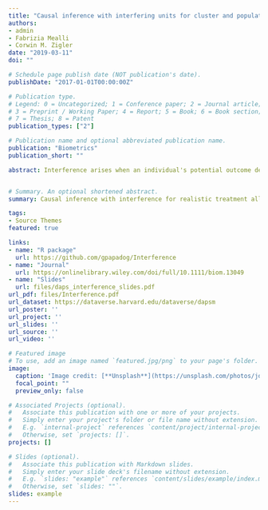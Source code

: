 ```yaml
---
title: "Causal inference with interfering units for cluster and population level treatment allocation programs"
authors:
- admin
- Fabrizia Mealli
- Corwin M. Zigler
date: "2019-03-11"
doi: ""

# Schedule page publish date (NOT publication's date).
publishDate: "2017-01-01T00:00:00Z"

# Publication type.
# Legend: 0 = Uncategorized; 1 = Conference paper; 2 = Journal article;
# 3 = Preprint / Working Paper; 4 = Report; 5 = Book; 6 = Book section;
# 7 = Thesis; 8 = Patent
publication_types: ["2"]

# Publication name and optional abbreviated publication name.
publication: "Biometrics"
publication_short: ""

abstract: Interference arises when an individual's potential outcome depends on the individual treatment level, but also on the treatment level of others. A common assumption in the causal inference literature in the presence of interference is partial interference, implying that the population can be partitioned in clusters of individuals whose potential outcomes only depend on the treatment of units within the same cluster. Previous literature has defined average potential outcomes under counterfactual scenarios where treatments are randomly allocated to units within a cluster. However, within clusters there may be units that are more or less likely to receive treatment based on covariates or neighbors’ treatment. We define new estimands that describe average potential outcomes for realistic counterfactual treatment allocation programs, extending existing estimands to take into consideration the units’ covariates and dependence between units’ treatment assignment. We further propose entirely new estimands for population‐level interventions over the collection of clusters, which correspond in the motivating setting to regulations at the federal (vs. cluster or regional) level. We discuss these estimands, propose unbiased estimators and derive asymptotic results as the number of clusters grows. For a small number of observed clusters, a bootstrap approach for confidence intervals is proposed. Finally, we estimate effects in a comparative effectiveness study of power plant emission reduction technologies on ambient ozone pollution.


# Summary. An optional shortened abstract.
summary: Causal inference with interference for realistic treatment allocation programs. Evaluating the comparitive effectiveness of power plant emission reduction strategies for reducing ambient ozone concentrations.

tags:
- Source Themes
featured: true

links:
- name: "R package"
  url: https://github.com/gpapadog/Interference
- name: "Journal"
  url: https://onlinelibrary.wiley.com/doi/full/10.1111/biom.13049
- name: "Slides"
  url: files/daps_interference_slides.pdf
url_pdf: files/Interference.pdf
url_dataset: https://dataverse.harvard.edu/dataverse/dapsm
url_poster: ''
url_project: ''
url_slides: ''
url_source: ''
url_video: ''

# Featured image
# To use, add an image named `featured.jpg/png` to your page's folder. 
image:
  caption: 'Image credit: [**Unsplash**](https://unsplash.com/photos/jdD8gXaTZsc)'
  focal_point: ""
  preview_only: false

# Associated Projects (optional).
#   Associate this publication with one or more of your projects.
#   Simply enter your project's folder or file name without extension.
#   E.g. `internal-project` references `content/project/internal-project/index.md`.
#   Otherwise, set `projects: []`.
projects: []

# Slides (optional).
#   Associate this publication with Markdown slides.
#   Simply enter your slide deck's filename without extension.
#   E.g. `slides: "example"` references `content/slides/example/index.md`.
#   Otherwise, set `slides: ""`.
slides: example
---
```

